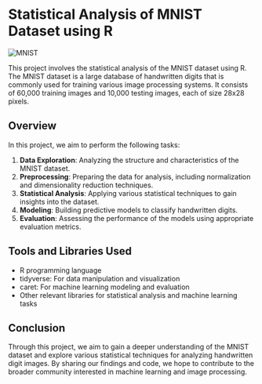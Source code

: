 # Statistical Analysis of MNIST Dataset using R

![MNIST](https://upload.wikimedia.org/wikipedia/commons/thumb/2/27/MnistExamples.png/220px-MnistExamples.png)

This project involves the statistical analysis of the MNIST dataset using R. The MNIST dataset is a large database of handwritten digits that is commonly used for training various image processing systems. It consists of 60,000 training images and 10,000 testing images, each of size 28x28 pixels.

## Overview

In this project, we aim to perform the following tasks:

1. **Data Exploration**: Analyzing the structure and characteristics of the MNIST dataset.
2. **Preprocessing**: Preparing the data for analysis, including normalization and dimensionality reduction techniques.
3. **Statistical Analysis**: Applying various statistical techniques to gain insights into the dataset.
4. **Modeling**: Building predictive models to classify handwritten digits.
5. **Evaluation**: Assessing the performance of the models using appropriate evaluation metrics.

## Tools and Libraries Used

- R programming language
- tidyverse: For data manipulation and visualization
- caret: For machine learning modeling and evaluation
- Other relevant libraries for statistical analysis and machine learning tasks


## Conclusion

Through this project, we aim to gain a deeper understanding of the MNIST dataset and explore various statistical techniques for analyzing handwritten digit images. By sharing our findings and code, we hope to contribute to the broader community interested in machine learning and image processing.

